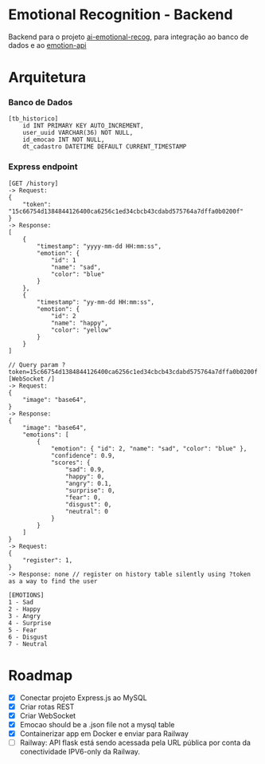 # Emotional Recognition - Backend

Backend para o projeto [ai-emotional-recog](https://github.com/eduardosaraujo1/2md2-pam-ai-emotional-recog), para integração ao banco de dados e ao [emotion-api](https://github.com/eduardosaraujo1/2md2-pam-emotion-api)

# Arquitetura

### Banco de Dados

```
[tb_historico]
    id INT PRIMARY KEY AUTO_INCREMENT,
    user_uuid VARCHAR(36) NOT NULL,
    id_emocao INT NOT NULL,
    dt_cadastro DATETIME DEFAULT CURRENT_TIMESTAMP
```

### Express endpoint

```
[GET /history]
-> Request:
{
    "token": "15c66754d1384844126400ca6256c1ed34cbcb43cdabd575764a7dffa0b0200f"
}
-> Response:
[
    {
        "timestamp": "yyyy-mm-dd HH:mm:ss",
        "emotion": {
            "id": 1
            "name": "sad",
            "color": "blue"
        }
    },
    {
        "timestamp": "yy-mm-dd HH:mm:ss",
        "emotion": {
            "id": 2
            "name": "happy",
            "color": "yellow"
        }
    }
]

// Query param ?token=15c66754d1384844126400ca6256c1ed34cbcb43cdabd575764a7dffa0b0200f
[WebSocket /]
-> Request:
{
    "image": "base64",
}
-> Response:
{
    "image": "base64",
    "emotions": [
        {
            "emotion": { "id": 2, "name": "sad", "color": "blue" },
            "confidence": 0.9,
            "scores": {
                "sad": 0.9,
                "happy": 0,
                "angry": 0.1,
                "surprise": 0,
                "fear": 0,
                "disgust": 0,
                "neutral": 0
            }
        }
    ]
}
-> Request:
{
    "register": 1,
}
-> Response: none // register on history table silently using ?token as a way to find the user

[EMOTIONS]
1 - Sad
2 - Happy
3 - Angry
4 - Surprise
5 - Fear
6 - Disgust
7 - Neutral
```

# Roadmap

-   [x] Conectar projeto Express.js ao MySQL
-   [x] Criar rotas REST
-   [x] Criar WebSocket
-   [x] Emocao should be a .json file not a mysql table
-   [x] Containerizar app em Docker e enviar para Railway
-   [ ] Railway: API flask está sendo acessada pela URL pública por conta da conectividade IPV6-only da Railway.

